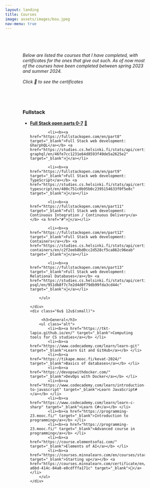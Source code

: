 ```yaml
---
layout: landing
title: Courses
image: assets/images/bou.jpeg
nav-menu: true
---
```


<div style="padding: 4em">
<div style="padding-bottom: 4em">
    <i>Below are listed the courses that I have completed, with certificates for the ones that give out such. As of now most of the courses have been completed between spring 2023 and summer 2024.
    </i>
    <br>
    <br>
    <i>Click 🏅 to see the certificates</i>
</div>
<section>
<div class="row">
	<div class="6u 12u$(small)">
    	<h3>Fullstack</h3>
    	<ul class="alt">
    		<li><b><a href="https://fullstackopen.com/en/" target="_blank">Full Stack open parts 0-7</a></b> <a href="https://studies.cs.helsinki.fi/stats/api/certificate/fullstackopen/en/cfb7a81a223909dc14d3d95900d8f26b" target="_blank">🏅</a></li>

            <li><b><a href="https://fullstackopen.com/en/part8" target="_blank">Full Stack web development: GharphQL</a></b> <a href="https://studies.cs.helsinki.fi/stats/api/certificate/fs-graphql/en/46fe7cc1231e64d8593f49de5a2625e2" target="_blank">🏅</a></li>

            <li><b><a href="https://fullstackopen.com/en/part9" target="_blank">Full Stack web development: TypeScript</a></b> <a href="https://studies.cs.helsinki.fi/stats/api/certificate/fs-typescript/en/480c751c0b95b0c2395154633f0f5e8c" target="_blank">🏅</a></li>

            <li><b><a href="https://fullstackopen.com/en/part11" target="_blank">Full Stack web development: Continuous Integration / Continuous Delivery</a></b> <a href="#">🏅</a></li>

            <li><b><a href="https://fullstackopen.com/en/part12" target="_blank">Full Stack web development: Containers</a></b> <a href="https://studies.cs.helsinki.fi/stats/api/certificate/fs-containers/en/c2f2eeb8bd0cc2d528cf5ca862c96eab" target="_blank">🏅</a></li>

            <li><b><a href="https://fullstackopen.com/en/part13" target="_blank">Full Stack web development: Relational Databases</a></b> <a href="https://studies.cs.helsinki.fi/stats/api/certificate/fs-psql/en/951db8f7c7e2d4d0f79db99fda3cd44c" target="_blank">🏅</a></li>

    	</ul>
       
    </div>
    <div class="6u$ 12u$(small)">

         <h3>General</h3>
    	<ul class="alt">
            <li><b><a href="https://tkt-lapio.github.io/en/" target="_blank">Computing tools for CS studies</a></b> </li>
            <li><b><a href="https://www.codecademy.com/learn/learn-git" target="_blank">Learn Git and GitHub</a></b> </li>
            <li><b><a href="https://tikape.mooc.fi/kevat-2024/" target="_blank">Basics of databases</a></b> </li>
    		<li><b><a href="https://devopswithdocker.com/" target="_blank">DevOps with Docker</a></b> </li>
            <li><b><a href="https://www.codecademy.com/learn/introduction-to-javascript" target="_blank">Learn JavaScript#</a></b> </li>
            <li><b><a href="https://www.codecademy.com/learn/learn-c-sharp" target="_blank">Learn C#</a></b> </li>
            <li><b><a href="https://programming-23.mooc.fi/" target="_blank">Introduction to programming</a></b> </li>
            <li><b><a href="https://programming-23.mooc.fi/" target="_blank">Advanced course in programming</a></b> </li>
            <li><b><a href="https://course.elementsofai.com/" target="_blank">Elements of AI</a></b> </li>
            <li><b><a href="https://courses.minnalearn.com/en/courses/startingup/" target="_blank">Starting up</a></b> <a href="https://courses.minnalearn.com/certificate/en/startingup/8172d041-a6bd-414c-84a8-e0cdfffa171c" target="_blank">🏅</a></li>
    	</ul>
    </div>
</div>
